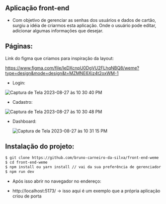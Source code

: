 ## Aplicação front-end 

- Com objetivo de gerenciar as senhas dos usuários e dados de cartão, surgiu a idéia de criarmos esta aplicação. Onde o usuário pode editar, adicionar algumas informações que desejar.


## Páginas: 

Link do figma que criamos para inspiração da layout: 

https://www.figma.com/file/IeDXcnpU0DgVU2FLhqNBQ8/weme?type=design&mode=design&t=MZMNE6Xiz4t2oxWM-1

- Login: 

![Captura de Tela 2023-08-27 às 10 30 40 PM](https://github.com/bruno-carneiro-da-silva/front-end-weme/assets/49591443/12e7b890-8c2c-4930-ae0c-cfb2376f3c3e)

- Cadastro:
  
![Captura de Tela 2023-08-27 às 10 30 48 PM](https://github.com/bruno-carneiro-da-silva/front-end-weme/assets/49591443/9027c3ff-ab48-4bc7-a1f1-16d261424150)

- Dashboard:
  
  ![Captura de Tela 2023-08-27 às 10 31 15 PM](https://github.com/bruno-carneiro-da-silva/front-end-weme/assets/49591443/4ef9ca4c-7f26-430c-993c-6ddecc0758d8)

## Instalação do projeto: 

```bash
$ git clone https://github.com/bruno-carneiro-da-silva/front-end-weme
$ cd front-end-weme
$ npm install ou yarn install // vai da sua preferência de gerenciador de pacotes
$ npm run dev
```
- Após isso abrir no navegador no endereço: 

- http://localhost:5173/ -> isso aqui é um exemplo que a própria aplicação criou de porta 



